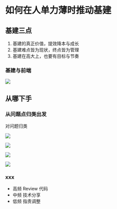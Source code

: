 # 如何在人单力薄时推动基建

## 基建三点

1. 基建的真正价值，提效降本与成长
2. 基建难点皆为现状，终点皆为管理
3. 基建在高大上，也要有目标与节奏

### 基建与前端


![](https://file.wangsijie.top/blog/20200229152256.png)



## 从哪下手

### 从问题点归类出发

对问题归类




![](https://file.wangsijie.top/blog/20200229154042.png)



![](https://file.wangsijie.top/blog/20200229154100.png)



![](https://file.wangsijie.top/blog/20200229154109.png)



![](https://file.wangsijie.top/blog/20200229154120.png)





### xxx

- 高频 Review 代码
- 中频 技术分享
- 低频 指责调整



